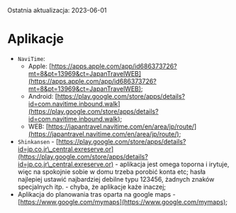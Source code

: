 Ostatnia aktualizacja: 2023-06-01

# Aplikacje

- `NaviTime`:
    - Apple: [https://apps.apple.com/app/id686373726?mt=8&pt=13969&ct=JapanTravelWEB](https://apps.apple.com/app/id686373726?mt=8&pt=13969&ct=JapanTravelWEB);
    - Android: [https://play.google.com/store/apps/details?id=com.navitime.inbound.walk](https://play.google.com/store/apps/details?id=com.navitime.inbound.walk);
    - WEB: [https://japantravel.navitime.com/en/area/jp/route/](https://japantravel.navitime.com/en/area/jp/route/);
- `Shinkansen` - [https://play.google.com/store/apps/details?id=jp.co.jr\_central.exreserve.or](https://play.google.com/store/apps/details?id=jp.co.jr\_central.exreserve.or) - aplikacja jest omega toporna i irytuje, więc na spokojnie sobie w domu trzeba porobić konta etc; hasła najlepiej ustawić najbardziej debilne typu 123456, żadnych znaków specjalnych itp. - chyba, że aplikacje każe inaczej;
- Aplikacja do planowania tras oparta na google maps - [https://www.google.com/mymaps](https://www.google.com/mymaps);
